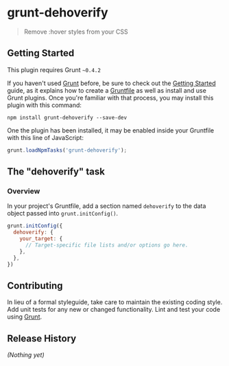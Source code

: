 # grunt-dehoverify

> Remove :hover styles from your CSS

## Getting Started
This plugin requires Grunt `~0.4.2`

If you haven't used [Grunt](http://gruntjs.com/) before, be sure to check out the [Getting Started](http://gruntjs.com/getting-started) guide, as it explains how to create a [Gruntfile](http://gruntjs.com/sample-gruntfile) as well as install and use Grunt plugins. Once you're familiar with that process, you may install this plugin with this command:

```shell
npm install grunt-dehoverify --save-dev
```

One the plugin has been installed, it may be enabled inside your Gruntfile with this line of JavaScript:

```js
grunt.loadNpmTasks('grunt-dehoverify');
```

## The "dehoverify" task

### Overview
In your project's Gruntfile, add a section named `dehoverify` to the data object passed into `grunt.initConfig()`.

```js
grunt.initConfig({
  dehoverify: {
    your_target: {
      // Target-specific file lists and/or options go here.
    },
  },
})
```

## Contributing
In lieu of a formal styleguide, take care to maintain the existing coding style. Add unit tests for any new or changed functionality. Lint and test your code using [Grunt](http://gruntjs.com/).

## Release History
_(Nothing yet)_
